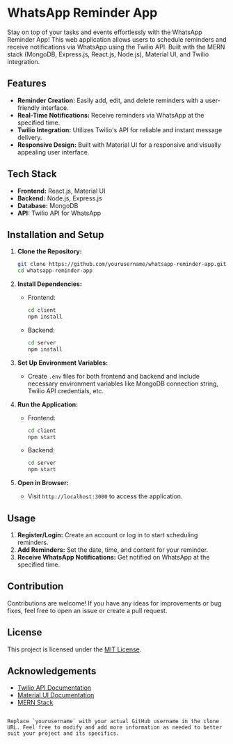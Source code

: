 # WhatsApp Reminder App

Stay on top of your tasks and events effortlessly with the WhatsApp Reminder App! This web application allows users to schedule reminders and receive notifications via WhatsApp using the Twilio API. Built with the MERN stack (MongoDB, Express.js, React.js, Node.js), Material UI, and Twilio integration.

## Features

- **Reminder Creation:** Easily add, edit, and delete reminders with a user-friendly interface.
- **Real-Time Notifications:** Receive reminders via WhatsApp at the specified time.
- **Twilio Integration:** Utilizes Twilio's API for reliable and instant message delivery.
- **Responsive Design:** Built with Material UI for a responsive and visually appealing user interface.

## Tech Stack

- **Frontend:** React.js, Material UI
- **Backend:** Node.js, Express.js
- **Database:** MongoDB
- **API:** Twilio API for WhatsApp

## Installation and Setup

1. **Clone the Repository:**
   ```bash
   git clone https://github.com/yourusername/whatsapp-reminder-app.git
   cd whatsapp-reminder-app
   ```

2. **Install Dependencies:**
   - Frontend:
     ```bash
     cd client
     npm install
     ```
   - Backend:
     ```bash
     cd server
     npm install
     ```

3. **Set Up Environment Variables:**
   - Create `.env` files for both frontend and backend and include necessary environment variables like MongoDB connection string, Twilio API credentials, etc.

4. **Run the Application:**
   - Frontend:
     ```bash
     cd client
     npm start
     ```
   - Backend:
     ```bash
     cd server
     npm start
     ```

5. **Open in Browser:**
   - Visit `http://localhost:3000` to access the application.

## Usage

1. **Register/Login:** Create an account or log in to start scheduling reminders.
2. **Add Reminders:** Set the date, time, and content for your reminder.
3. **Receive WhatsApp Notifications:** Get notified on WhatsApp at the specified time.

## Contribution

Contributions are welcome! If you have any ideas for improvements or bug fixes, feel free to open an issue or create a pull request.

## License

This project is licensed under the [MIT License](LICENSE).

## Acknowledgements

- [Twilio API Documentation](https://www.twilio.com/docs/whatsapp/api)
- [Material UI Documentation](https://material-ui.com/)
- [MERN Stack](https://www.mongodb.com/mern-stack)
```

Replace `yourusername` with your actual GitHub username in the clone URL. Feel free to modify and add more information as needed to better suit your project and its specifics.
